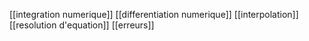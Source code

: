 [[integration numerique]]
[[differentiation numerique]]
[[interpolation]]
[[resolution d'equation]]
[[erreurs]]


